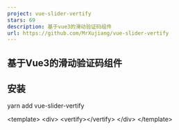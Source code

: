 ```yaml
---
project: vue-slider-vertify
stars: 69
description: 基于vue3的滑动验证码组件
url: https://github.com/MrXujiang/vue-slider-vertify
---
```


基于Vue3的滑动验证码组件
--------------

安装
--

yarn add vue-slider-vertify

<template\>
  <div\>
    <vertify\></vertify\>
  </div\>
</template\>

<script setup\>

</script\>

属性
--

More Production
---------------

name

Description

H5-Dooring

让 H5 制作像搭积木一样简单, 轻松搭建 H5 页面, H5 网站, PC 端网站, LowCode 平台.

V6.Dooring

可视化大屏解决方案, 提供一套可视化编辑引擎, 助力个人或企业轻松定制自己的可视化大屏应用.

dooring-electron-lowcode

基于 electron 的 H5-Dooring 编辑器桌面端.

DooringX

快速高效搭建可视化拖拽平台.

Mitu

一款轻量级且可扩展的图片/图形编辑器解决方案.

赞助 | Sponsored
--------------

开源不易, 有了您的赞助, 我们会做的更好~

技术反馈和交流群 | Technical feedback and communication
-----------------------------------------------

微信：beautifulFront
